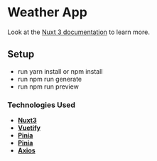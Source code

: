 # Weather App

Look at the [Nuxt 3 documentation](https://nuxt.com/docs/getting-started/introduction) to learn more.

## Setup

- run yarn install or npm install
- run npm run generate
- run npm run preview

### Technologies Used

- **[Nuxt3](https://nuxt.com/)**
- **[Vuetify](https://next.vuetifyjs.com/en/)**
- **[Pinia](https://pinia.vuejs.org/)**
- **[Pinia](https://pinia.vuejs.org/)**
- **[Axios](https://axios-http.com/docs/intro)**